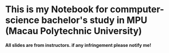# This is my Notebook for commputer-science bachelor's study in MPU (Macau Polytechnic University)
**All slides are from instructors. if any infringement please notify me!**
